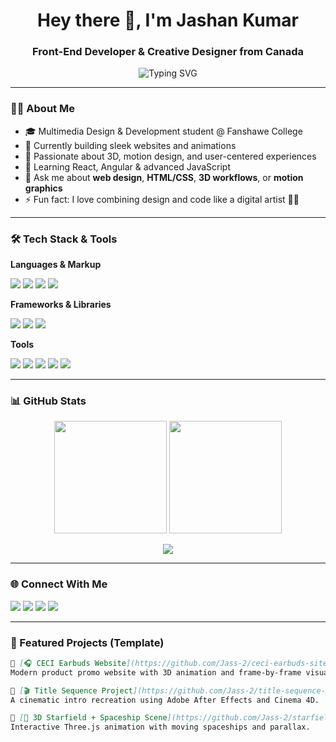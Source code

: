<!-- GitHub README Profile for Jass-2 -->
<h1 align="center">Hey there 👋, I'm Jashan Kumar</h1>
<h3 align="center">Front-End Developer & Creative Designer from Canada</h3>

<p align="center">
  <img src="https://readme-typing-svg.herokuapp.com?font=Fira+Code&weight=500&pause=1000&color=58A6FF&center=true&vCenter=true&width=435&lines=Creative+Designer+%7C+Front-End+Developer;Building+Websites%2C+UI%2C+3D%2C+Motion+%26+Magic;Let's+Build+Something+Cool+Together" alt="Typing SVG" />
</p>

---

### 🧑‍💻 About Me
- 🎓 Multimedia Design & Development student @ Fanshawe College  
- 🔭 Currently building sleek websites and animations  
- 🎯 Passionate about 3D, motion design, and user-centered experiences  
- 🌱 Learning React, Angular & advanced JavaScript  
- 💬 Ask me about **web design**, **HTML/CSS**, **3D workflows**, or **motion graphics**  
- ⚡ Fun fact: I love combining design and code like a digital artist 🧠🎨  

---

### 🛠️ Tech Stack & Tools

**Languages & Markup**
<p>
  <img src="https://img.shields.io/badge/-HTML5-E34F26?style=for-the-badge&logo=html5&logoColor=white" />
  <img src="https://img.shields.io/badge/-CSS3-1572B6?style=for-the-badge&logo=css3" />
  <img src="https://img.shields.io/badge/-JavaScript-F7DF1E?style=for-the-badge&logo=javascript&logoColor=000" />
  <img src="https://img.shields.io/badge/-PHP-777BB4?style=for-the-badge&logo=php&logoColor=white" />
</p>

**Frameworks & Libraries**
<p>
  <img src="https://img.shields.io/badge/-React-20232A?style=for-the-badge&logo=react&logoColor=61DAFB" />
  <img src="https://img.shields.io/badge/-Tailwind-06B6D4?style=for-the-badge&logo=tailwind-css&logoColor=white" />
  <img src="https://img.shields.io/badge/-Bootstrap-563D7C?style=for-the-badge&logo=bootstrap" />
</p>

**Tools**
<p>
  <img src="https://img.shields.io/badge/-Figma-F24E1E?style=for-the-badge&logo=figma&logoColor=white" />
  <img src="https://img.shields.io/badge/-Adobe%20After%20Effects-9999FF?style=for-the-badge&logo=adobe-after-effects&logoColor=white" />
  <img src="https://img.shields.io/badge/-Cinema%204D-001E36?style=for-the-badge&logo=maxon&logoColor=white" />
  <img src="https://img.shields.io/badge/-Git-F05032?style=for-the-badge&logo=git&logoColor=white" />
  <img src="https://img.shields.io/badge/-VSCode-007ACC?style=for-the-badge&logo=visual-studio-code&logoColor=white" />
</p>

---

### 📊 GitHub Stats

<p align="center">
  <img src="https://github-readme-stats.vercel.app/api?username=Jass-2&show_icons=true&theme=tokyonight&count_private=true" height="180"/>
  <img src="https://github-readme-streak-stats.herokuapp.com?user=Jass-2&theme=tokyonight&date_format=M%20j%5B%2C%20Y%5D" height="180"/>
</p>

<p align="center">
  <img src="https://github-readme-stats.vercel.app/api/top-langs/?username=Jass-2&layout=compact&theme=tokyonight" />
</p>

---

### 🌐 Connect With Me

<p>
  <a href="https://www.linkedin.com/in/jashan-kumar-03b241259/"><img src="https://img.shields.io/badge/-LinkedIn-0A66C2?style=for-the-badge&logo=linkedin&logoColor=white"/></a>
  <a href="https://www.instagram.com/jashankumar.2/"><img src="https://img.shields.io/badge/-Instagram-E4405F?style=for-the-badge&logo=instagram&logoColor=white"/></a>
  <a href="mailto:jashankumarofficial@gmail.com"><img src="https://img.shields.io/badge/-Email-D14836?style=for-the-badge&logo=gmail&logoColor=white"/></a>
  <a href="https://yourportfolio.com"><img src="https://img.shields.io/badge/-Portfolio-000?style=for-the-badge&logo=vercel&logoColor=white"/></a>
</p>

---

### 💼 Featured Projects (Template)

```markdown
🔹 [🎧 CECI Earbuds Website](https://github.com/Jass-2/ceci-earbuds-site)  
Modern product promo website with 3D animation and frame-by-frame visuals.

🔹 [🎬 Title Sequence Project](https://github.com/Jass-2/title-sequence-recreation)  
A cinematic intro recreation using Adobe After Effects and Cinema 4D.

🔹 [🌌 3D Starfield + Spaceship Scene](https://github.com/Jass-2/starfield-threejs)  
Interactive Three.js animation with moving spaceships and parallax.
